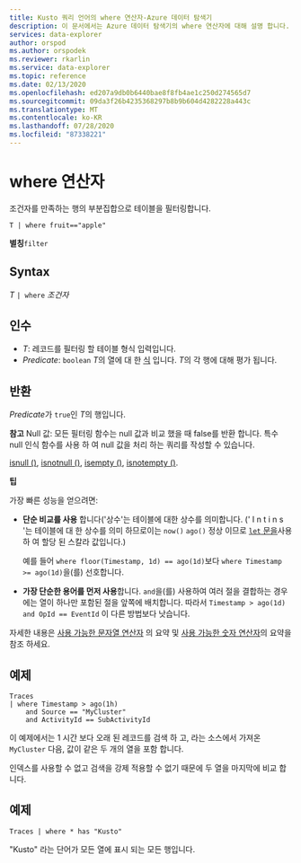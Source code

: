```yaml
---
title: Kusto 쿼리 언어의 where 연산자-Azure 데이터 탐색기
description: 이 문서에서는 Azure 데이터 탐색기의 where 연산자에 대해 설명 합니다.
services: data-explorer
author: orspod
ms.author: orspodek
ms.reviewer: rkarlin
ms.service: data-explorer
ms.topic: reference
ms.date: 02/13/2020
ms.openlocfilehash: ed207a9db0b6440bae8f8fb4ae1c250d274565d7
ms.sourcegitcommit: 09da3f26b4235368297b8b9b604d4282228a443c
ms.translationtype: MT
ms.contentlocale: ko-KR
ms.lasthandoff: 07/28/2020
ms.locfileid: "87338221"
---
```

# <a name="where-operator"></a>where 연산자

조건자를 만족하는 행의 부분집합으로 테이블을 필터링합니다.

```kusto
T | where fruit=="apple"
```

**별칭**`filter`

## <a name="syntax"></a>Syntax

*T* `| where` *조건자*

## <a name="arguments"></a>인수

* *T*: 레코드를 필터링 할 테이블 형식 입력입니다.
* *Predicate*: `boolean` *T*의 열에 대 한 [식](./scalar-data-types/bool.md) 입니다. *T*의 각 행에 대해 평가 됩니다.

## <a name="returns"></a>반환

*Predicate*가 `true`인 *T*의 행입니다.

**참고** Null 값: 모든 필터링 함수는 null 값과 비교 했을 때 false를 반환 합니다. 특수 null 인식 함수를 사용 하 여 null 값을 처리 하는 쿼리를 작성할 수 있습니다.

[isnull ()](./isnullfunction.md), [isnotnull ()](./isnotnullfunction.md), [isempty ()](./isemptyfunction.md), [isnotempty ()](./isnotemptyfunction.md). 

**팁**

가장 빠른 성능을 얻으려면:

* **단순 비교를 사용** 합니다('상수'는 테이블에 대한 상수를 의미합니다. (' I n t i n s '는 테이블에 대 한 상수를 의미 하므로이는 `now()` `ago()` 정상 이므로 [ `let` 문을](./letstatement.md)사용 하 여 할당 된 스칼라 값입니다.)

    예를 들어 `where floor(Timestamp, 1d) == ago(1d)`보다 `where Timestamp >= ago(1d)`을(를) 선호합니다.

* **가장 단순한 용어를 먼저 사용**합니다. `and`을(를) 사용하여 여러 절을 결합하는 경우에는 열이 하나만 포함된 절을 앞쪽에 배치합니다. 따라서 `Timestamp > ago(1d) and OpId == EventId` 이 다른 방법보다 낫습니다.

자세한 내용은 [사용 가능한 문자열 연산자](./datatypes-string-operators.md) 의 요약 및 [사용 가능한 숫자 연산자](./numoperators.md)의 요약을 참조 하세요.

## <a name="example"></a>예제

```kusto
Traces
| where Timestamp > ago(1h)
    and Source == "MyCluster"
    and ActivityId == SubActivityId 
```

이 예제에서는 1 시간 보다 오래 된 레코드를 검색 하 고, 라는 소스에서 가져온 `MyCluster` 다음, 값이 같은 두 개의 열을 포함 합니다. 

인덱스를 사용할 수 없고 검색을 강제 적용할 수 없기 때문에 두 열을 마지막에 비교 합니다.

## <a name="example"></a>예제

```kusto
Traces | where * has "Kusto"
```

"Kusto" 라는 단어가 모든 열에 표시 되는 모든 행입니다.
 
